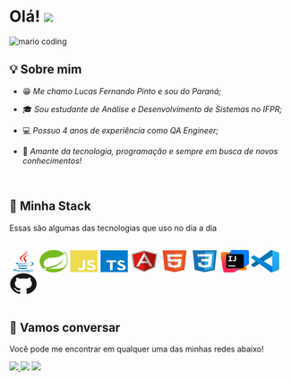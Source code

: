 <h1>Olá!  <img src="https://media.giphy.com/media/hvRJCLFzcasrR4ia7z/giphy.gif" width="30px"></h1>

![mario coding](https://i.imgur.com/1ZvVkDc.gif)

## 💡 Sobre mim

 - 😁 *Me chamo Lucas Fernando Pinto e sou do Paraná;* 

 - 🎓 *Sou estudante de Análise e Desenvolvimento de Sistemas no IFPR;* 

 - 💻 *Possuo 4 anos de experiência como QA Engineer;*
 
 - 💬 *Amante da tecnologia, programação e sempre em busca de novos conhecimentos!* 

<br>

## 🔮 Minha Stack
 Essas são algumas das tecnologias que uso no dia a dia
 

<div style="display: inline_block"><br>
  <img align="center" alt="Lucas-Java" height="40" width="50" src="https://raw.githubusercontent.com/devicons/devicon/master/icons/java/java-original.svg">
  <img align="center" alt="Lucas-Spring" height="40" width="50" src="https://raw.githubusercontent.com/devicons/devicon/master/icons/spring/spring-original.svg">
  <img align="center" alt="Lucas-Js" height="40" width="50" src="https://raw.githubusercontent.com/devicons/devicon/master/icons/javascript/javascript-plain.svg">
  <img align="center" alt="Lucas-Ts" height="40" width="50" src="https://raw.githubusercontent.com/devicons/devicon/master/icons/typescript/typescript-plain.svg">
  <img align="center" alt="Lucas-Angular" height="40" width="50" src="https://raw.githubusercontent.com/devicons/devicon/master/icons/angularjs/angularjs-original.svg">
  <img align="center" alt="Lucas-HTML" height="40" width="50" src="https://raw.githubusercontent.com/devicons/devicon/master/icons/html5/html5-original.svg">
  <img align="center" alt="Lucas-CSS" height="40" width="50" src="https://raw.githubusercontent.com/devicons/devicon/master/icons/css3/css3-original.svg">
  <img align="center" alt="Lucas-IntelliJ" height="40" width="50" src="https://github.com/devicons/devicon/blob/master/icons/intellij/intellij-original.svg">
  <img align="center" alt="Lucas-VScode" height="40" width="50" src="https://github.com/devicons/devicon/blob/master/icons/vscode/vscode-original.svg">
  <img align="center" alt="Lucas-GitHub" height="40" width="50" src="https://github.com/devicons/devicon/blob/master/icons/github/github-original.svg">
  
  
 
</div>

<br>

## :speech_balloon: Vamos conversar  

Você pode me encontrar em qualquer uma das minhas redes abaixo! 

<div>
 <a href="https://www.linkedin.com/in/lucas-fernando-pinto-17aa8420a/" target="_blank"><img src="https://img.shields.io/badge/-LinkedIn-%230077B5?style=for-the-badge&logo=linkedin&logoColor=white" target="_blank"</a> 
 <a href="https://instagram.com/_lucasfpinto" target="_blank"><img src="https://img.shields.io/badge/-Instagram-%23E4405F?style=for-the-badge&logo=instagram&logoColor=white" target="_blank"></a>
 <a href = "mailto:lucas.fernando.p7@gmail.com"><img src="https://img.shields.io/badge/Gmail-D14836?style=for-the-badge&logo=gmail&logoColor=white" target="_blank"></a>
</div>

